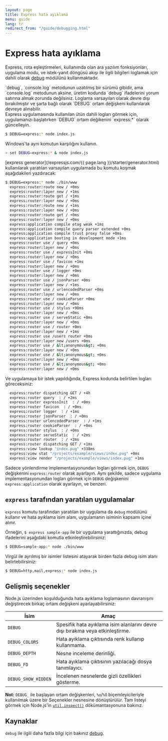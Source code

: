 ```yaml
---
layout: page
title: Express hata ayıklama
menu: guide
lang: tr
redirect_from: "/guide/debugging.html"
---
```

# Express hata ayıklama

Express, rota eşleştirmeleri, kullanımda olan ara yazılım fonksiyonları, uygulama modu, ve istek-yanıt döngüsü akışı ile ilgili bilgileri loglamak için dahili olarak [debug](https://www.npmjs.com/package/debug) mödülünü kullanmaktadır.

<div class="doc-box doc-info" markdown="1">
`debug`, `console.log` metodunun uzatılmış bir sürümü gibidir, ama `console.log` metodunun aksine, üretim kodunda `debug` ifadelerini yorum satırına almak zorunda değilsiniz. Loglama varsayılan olarak devre dışı bırakılmıştır ve şarta bağlı olarak `DEBUG` ortam değişkeni kullanılarak devreye alınabilir.
</div>
Express uygulamasında kullanılan ütün dahili logları görmek için, uygulamanızı başlatırken `DEBUG` ortam değikenini `express:*` olarak güncelleyin.

```sh
$ DEBUG=express:* node index.js
```

Windows'ta aynı komutun karşılığını kullanın.

```sh
> set DEBUG=express:* & node index.js
```
[express generator](/expressjs.com/{{ page.lang }}/starter/generator.html) kullanılarak yaratılan varsayılan uygulamada bu komutu koşmak aşağıdakileri yazdıracak:

```sh
$ DEBUG=express:* node ./bin/www
  express:router:route new / +0ms
  express:router:layer new / +1ms
  express:router:route get / +1ms
  express:router:layer new / +0ms
  express:router:route new / +1ms
  express:router:layer new / +0ms
  express:router:route get / +0ms
  express:router:layer new / +0ms
  express:application compile etag weak +1ms
  express:application compile query parser extended +0ms
  express:application compile trust proxy false +0ms
  express:application booting in development mode +1ms
  express:router use / query +0ms
  express:router:layer new / +0ms
  express:router use / expressInit +0ms
  express:router:layer new / +0ms
  express:router use / favicon +1ms
  express:router:layer new / +0ms
  express:router use / logger +0ms
  express:router:layer new / +0ms
  express:router use / jsonParser +0ms
  express:router:layer new / +1ms
  express:router use / urlencodedParser +0ms
  express:router:layer new / +0ms
  express:router use / cookieParser +0ms
  express:router:layer new / +0ms
  express:router use / stylus +90ms
  express:router:layer new / +0ms
  express:router use / serveStatic +0ms
  express:router:layer new / +0ms
  express:router use / router +0ms
  express:router:layer new / +1ms
  express:router use /users router +0ms
  express:router:layer new /users +0ms
  express:router use / &lt;anonymous&gt; +0ms
  express:router:layer new / +0ms
  express:router use / &lt;anonymous&gt; +0ms
  express:router:layer new / +0ms
  express:router use / &lt;anonymous&gt; +0ms
  express:router:layer new / +0ms
```

Ve uygulamaya bir istek yapıldığında, Express kodunda belirtilen logları göreceksiniz:

```sh
  express:router dispatching GET / +4h
  express:router query  : / +2ms
  express:router expressInit  : / +0ms
  express:router favicon  : / +0ms
  express:router logger  : / +1ms
  express:router jsonParser  : / +0ms
  express:router urlencodedParser  : / +1ms
  express:router cookieParser  : / +0ms
  express:router stylus  : / +0ms
  express:router serveStatic  : / +2ms
  express:router router  : / +2ms
  express:router dispatching GET / +1ms
  express:view lookup "index.pug" +338ms
  express:view stat "/projects/example/views/index.pug" +0ms
  express:view render "/projects/example/views/index.pug" +1ms
```

Sadece yönlendirme implementasyonundan logları görmek için, `DEBUG` değişkenini `express:router` olarak ayarlayın. Aynı şekilde, sadece uygulama implementasyonundan logları görmek için `DEBUG` değişkenini `express:application` olarak ayarlayın, ve benzeri.

## `express` tarafından yaratılan uygulamalar

`express` komutu tarafından yaratılan bir uygulama da `debug` modülünü kullanır ve hata ayıklama isim alanı, uygulamanın isiminin kapsamı içine alınır.

Örneğin, `$ express sample-app` ile bir uygulama yarattığınızda, debug ifadelerini aşağıdaki komutla etkinleştirebilirsiniz:

```sh
$ DEBUG=sample-app:* node ./bin/www
```

Virgül ile ayrılmış bir isimler listesini atayarak birden fazla debug isim alanı belirtebilirsiniz:

```sh
$ DEBUG=http,mail,express:* node index.js
```

## Gelişmiş seçenekler

Node.js üzerinden koşulduğunda hata ayıklama loglamasının davranışını değiştirecek birkaç ortam değişkeni ayarlayabilirsiniz:

| İsim      | Amaç                                            |
|-----------|-------------------------------------------------|
| `DEBUG`   | Spesifik hata ayıklama isim alanlarını devre dışı bırakma veya etkinleştirme. |
| `DEBUG_COLORS`| Hata ayıklama çıktısında renk kullanıp kullanmama.|
| `DEBUG_DEPTH` | Nesne inceleme derinliği.|
| `DEBUG_FD`    | Hata ayıklama çıktısının yazılacağı dosya tanımlayıcı. |
| `DEBUG_SHOW_HIDDEN` | İncelenen nesnelerde gizli özellikleri gösterme. |

__Not:__ `DEBUG_` ile başlayan ortam değişkenleri, `%o`/`%O` biçemleyicileriyle kullanılmak üzere bir Seçenekler nesnesine dönüştürülür.
Tam listeyi görmek için Node.js'in [`util.inspect()`](https://nodejs.org/api/util.html#util_util_inspect_object_options) dökümantasyonuna bakınız.

## Kaynaklar

`debug` ile ilgili daha fazla bilgi için bakınız [debug](https://www.npmjs.com/package/debug).

